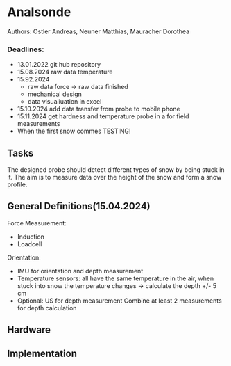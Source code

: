 # Analsonde
Authors: Ostler Andreas, Neuner Matthias, Mauracher Dorothea <br>
### Deadlines:
* 13.01.2022 git hub repository
* 15.08.2024 raw data temperature
* 15.92.2024 
  * raw data force -> raw data finished
  * mechanical design
  * data visualiuation in excel
* 15.10.2024 add data transfer from probe to mobile phone
* 15.11.2024 get hardness and temperature probe in a for field measurements
* When the first snow commes TESTING!

## Tasks
The designed probe should detect different types of snow by being stuck in it. The aim is to measure data over the height of the snow and form a snow profile.

## General Definitions(15.04.2024)
Force Measurement:
* Induction
* Loadcell

Orientation: 
* IMU for orientation and depth measurement
* Temperature sensors: all have the same temperature in the air, when stuck into snow the temperature changes -> calculate the depth +/- 5 cm
* Optional: US for depth measurement 
Combine at least 2 measurements for depth calculation

## Hardware

## Implementation
